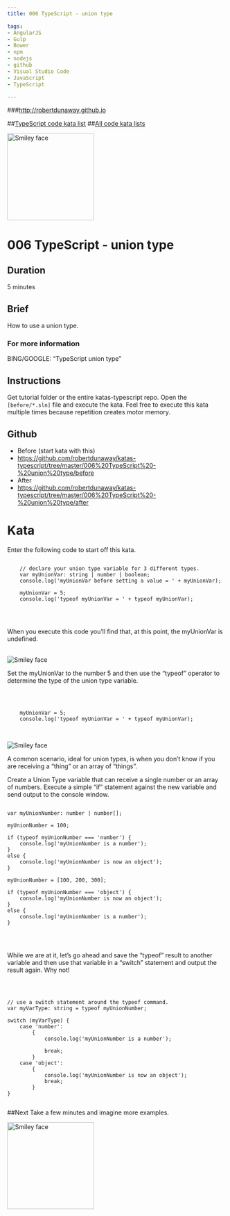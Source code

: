 ```yaml
---
title: 006 TypeScript - union type

tags: 
- AngularJS
- Gulp
- Bower
- npm
- nodejs
- github
- Visual Studio Code
- JavaScript
- TypeScript

---
```


###http://robertdunaway.github.io

##[TypeScript code kata list](http://mycodekatas.github.io/typescript.html)
##[All code kata lists](http://mycodekatas.github.io/)

 <img src="https://raw.githubusercontent.com/robertdunaway/katas-typescript/master/katas-TS-logo.png" alt="Smiley face" height="200" width="200"> 

# 006 TypeScript - union type

## Duration
5 minutes

## Brief
How to use a union type.

### For more information 
BING/GOOGLE: “TypeScript union type”

## Instructions
Get tutorial folder or the entire katas-typescript repo.
Open the `[before/*.sln]` file and execute the kata.
Feel free to execute this kata multiple times because repetition creates motor memory.

## Github
 - Before (start kata with this)
  - https://github.com/robertdunaway/katas-typescript/tree/master/006%20TypeScript%20-%20union%20type/before
 - After
  - https://github.com/robertdunaway/katas-typescript/tree/master/006%20TypeScript%20-%20union%20type/after


# Kata

Enter the following code to start off this kata.
<br>
```

	// declare your union type variable for 3 different types.
	var myUnionVar: string | number | boolean;
	console.log('myUnionVar before setting a value = ' + myUnionVar);
	
	myUnionVar = 5;
	console.log('typeof myUnionVar = ' + typeof myUnionVar);


```

<br>

When you execute this code you’ll find that, at this point, the myUnionVar is undefined.

<br>

 <img src="https://raw.githubusercontent.com/robertdunaway/katas-typescript/master/006%20TypeScript%20-%20union%20type/1.png" alt="Smiley face"> 


<br>


Set the myUnionVar to the number 5 and then use the “typeof” operator to determine the type of the union type variable.

<br>

```

	myUnionVar = 5;
	console.log('typeof myUnionVar = ' + typeof myUnionVar);


```

<br>


 <img src="https://raw.githubusercontent.com/robertdunaway/katas-typescript/master/006%20TypeScript%20-%20union%20type/2.png" alt="Smiley face"> 


<br>

A common scenario, ideal for union types, is when you don’t know if you are receiving a “thing” or an array of “things”.
<br>

Create a Union Type variable that can receive a single number or an array of numbers.  Execute a simple “if” statement against the new variable and send output to the console window.
<br>

```

var myUnionNumber: number | number[];

myUnionNumber = 100;

if (typeof myUnionNumber === 'number') {
    console.log('myUnionNumber is a number');
}
else {
    console.log('myUnionNumber is now an object');
}

myUnionNumber = [100, 200, 300];

if (typeof myUnionNumber === 'object') {
    console.log('myUnionNumber is now an object');
}
else {
    console.log('myUnionNumber is a number');
}


```

<br>

While we are at it, let’s go ahead and save the “typeof” result to another variable and then use that variable in a “switch” statement and output the result again.  Why not!

<br>

```

// use a switch statement around the typeof command.
var myVarType: string = typeof myUnionNumber;

switch (myVarType) {
    case 'number':
        {
            console.log('myUnionNumber is a number');

            break;
        }
    case 'object':
        {
            console.log('myUnionNumber is now an object');
            break;
        }
}


```



##Next
Take a few minutes and imagine more examples. 

 <img src="https://raw.githubusercontent.com/robertdunaway/katas-typescript/master/katas-TS-logo.png" alt="Smiley face" height="200" width="200"> 